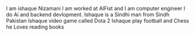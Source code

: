 I am ishaque Nizamani I am worked at AIFist and I am computer engineer 
I do Ai and backend devlopment.
Ishaque is a Sindhi man from Sindh Pakistan 
Ishaque video game called Dota 2
Ishaque play football and Chess
he Loves reading books
